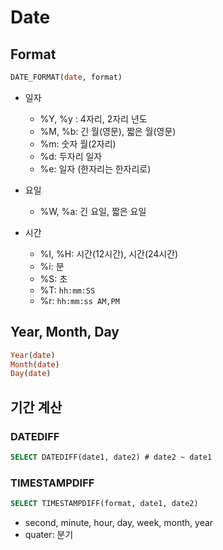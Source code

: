 # Date

## Format

```sql
DATE_FORMAT(date, format)
```

- 일자
  - %Y, %y : 4자리, 2자리 년도
  - %M, %b: 긴 월(영문), 짧은 월(영문)
  - %m: 숫자 월(2자리)
  - %d: 두자리 일자
  - %e: 일자 (한자리는 한자리로)

- 요일 
  - %W, %a: 긴 요일, 짧은 요일
- 시간 
  - %I, %H: 시간(12시간), 시간(24시간)
  - %i: 분 
  - %S: 초
  - %T: `hh:mm:SS`
  - %r: `hh:mm:ss AM,PM`

## Year, Month, Day

```sql
Year(date)
Month(date)
Day(date)
```

## 기간 계산 

### DATEDIFF

```sql
SELECT DATEDIFF(date1, date2) # date2 ~ date1
```

### TIMESTAMPDIFF

```sql
SELECT TIMESTAMPDIFF(format, date1, date2)
```

- second, minute, hour, day, week, month, year
- quater: 분기

